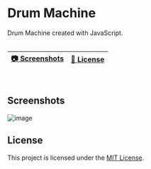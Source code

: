 # Drum Machine

Drum Machine created with JavaScript. 
<br>
<br>

| [:camera: Screenshots](#screenshots) | [🔖 License](#license) |
|  -------- | ----------- |

<br>

## Screenshots

![image](https://github.com/ricardobar96/small-javascript-projects/assets/73242474/83b4e867-65e5-4881-a96a-d1b2bcbaf561)

## License

This project is licensed under the [MIT License](LICENSE.txt).
